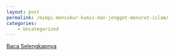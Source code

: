 ```yaml
---
layout: post
permalink: /mimpi-mencukur-kumis-dan-jenggot-menurut-islam/
categories:
    - Uncategorized
---
```


[Baca Selengkapnya](/02)